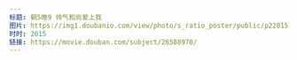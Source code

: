```yaml
---
标题: 朝5晚9 帅气和尚爱上我
图片: https://img1.doubanio.com/view/photo/s_ratio_poster/public/p2281560338.jpg
时时: 2015
链接: https://movie.douban.com/subject/26588970/
---
```

